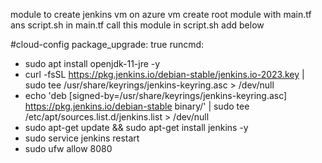module to create jenkins vm on azure vm
create root module with main.tf ans script.sh
in main.tf call this module 
in script.sh add below

#cloud-config
package_upgrade: true
runcmd:
  - sudo apt install openjdk-11-jre -y
  - curl -fsSL https://pkg.jenkins.io/debian-stable/jenkins.io-2023.key | sudo tee /usr/share/keyrings/jenkins-keyring.asc > /dev/null
  -  echo 'deb [signed-by=/usr/share/keyrings/jenkins-keyring.asc] https://pkg.jenkins.io/debian-stable binary/' | sudo tee /etc/apt/sources.list.d/jenkins.list > /dev/null
  - sudo apt-get update && sudo apt-get install jenkins -y
  - sudo service jenkins restart
  - sudo ufw allow 8080
